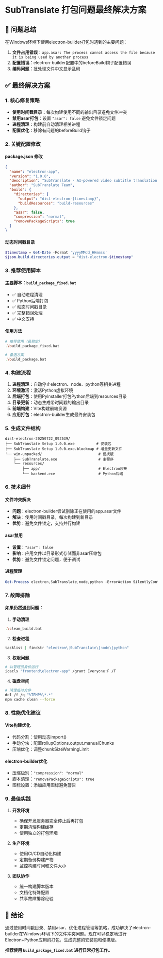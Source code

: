 # SubTranslate 打包问题最终解决方案

## 🎯 问题总结
在Windows环境下使用electron-builder打包时遇到的主要问题：
1. **文件占用错误**：`app.asar: The process cannot access the file because it is being used by another process`
2. **配置错误**：electron-builder配置中的beforeBuild钩子配置错误
3. **编码问题**：批处理文件中文显示乱码

## ✅ 最终解决方案

### 1. 核心修复策略
- **使用时间戳目录**：每次构建使用不同的输出目录避免文件冲突
- **禁用asar打包**：设置 `"asar": false` 避免文件锁定问题
- **进程清理**：构建前自动清理相关进程
- **配置优化**：移除有问题的beforeBuild钩子

### 2. 关键配置修改

#### package.json 修改
```json
{
  "name": "electron-app",
  "version": "1.0.0",
  "description": "SubTranslate - AI-powered video subtitle translation application",
  "author": "SubTranslate Team",
  "build": {
    "directories": {
      "output": "dist-electron-{timestamp}",
      "buildResources": "build-resources"
    },
    "asar": false,
    "compression": "normal",
    "removePackageScripts": true
  }
}
```

#### 动态时间戳目录
```powershell
$timestamp = Get-Date -Format 'yyyyMMdd_HHmmss'
$json.build.directories.output = "dist-electron-$timestamp"
```

### 3. 推荐使用脚本

#### 主要脚本：`build_package_fixed.bat`
- ✅ 自动进程清理
- ✅ Python后端打包
- ✅ 动态时间戳目录
- ✅ 完整错误处理
- ✅ 中文支持

#### 使用方法
```bash
# 推荐使用（最稳定）
.\build_package_fixed.bat

# 备选方案
.\build_package.bat
```

### 4. 构建流程

1. **进程清理**：自动停止electron、node、python等相关进程
2. **环境激活**：激活Python虚拟环境
3. **后端打包**：使用PyInstaller打包Python后端到resources目录
4. **目录更新**：动态生成带时间戳的输出目录
5. **前端构建**：Vite构建前端资源
6. **应用打包**：electron-builder生成最终安装包

### 5. 生成文件结构

```
dist-electron-20250722_092539/
├── SubTranslate Setup 1.0.0.exe          # 安装包
├── SubTranslate Setup 1.0.0.exe.blockmap # 增量更新文件
└── win-unpacked/                          # 便携版
    ├── SubTranslate.exe                   # 主程序
    └── resources/
        ├── app/                           # Electron应用
        └── backend.exe                    # Python后端
```

### 6. 技术细节

#### 文件冲突解决
- **问题**：electron-builder尝试删除正在使用的app.asar文件
- **解决**：使用时间戳目录，每次构建到新目录
- **优势**：避免文件锁定，支持并行构建

#### asar禁用
- **设置**：`"asar": false`
- **影响**：应用文件以目录形式存储而非asar压缩包
- **优势**：避免文件锁定问题，便于调试

#### 进程管理
```powershell
Get-Process electron,SubTranslate,node,python -ErrorAction SilentlyContinue | Stop-Process -Force
```

### 7. 故障排除

#### 如果仍然遇到问题：

1. **手动清理**
```bash
.\clean_build.bat
```

2. **检查进程**
```bash
tasklist | findstr "electron\|SubTranslate\|node\|python"
```

3. **权限问题**
```bash
# 以管理员身份运行
icacls "frontend\electron-app" /grant Everyone:F /T
```

4. **磁盘空间**
```bash
# 清理临时文件
del /f /q "%TEMP%\*.*"
npm cache clean --force
```

### 8. 性能优化建议

#### Vite构建优化
- 代码分割：使用动态import()
- 手动分块：配置rollupOptions.output.manualChunks
- 压缩优化：调整chunkSizeWarningLimit

#### electron-builder优化
- 压缩级别：`"compression": "normal"`
- 脚本清理：`"removePackageScripts": true`
- 图标设置：添加应用图标避免警告

### 9. 最佳实践

1. **开发环境**
   - 确保开发服务器完全停止后再打包
   - 定期清理构建缓存
   - 使用独立的打包环境

2. **生产环境**
   - 使用CI/CD自动化构建
   - 定期备份构建产物
   - 监控构建时间和文件大小

3. **团队协作**
   - 统一构建脚本版本
   - 文档化特殊配置
   - 共享故障排除经验

## 🎉 结论

通过使用时间戳目录、禁用asar、优化进程管理等策略，成功解决了electron-builder在Windows环境下的文件冲突问题。现在可以稳定地进行Electron+Python应用的打包，生成完整的安装包和便携版。

**推荐使用 `build_package_fixed.bat` 进行日常打包工作。**
